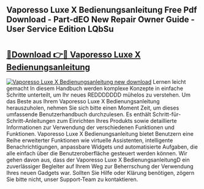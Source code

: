 ## Vaporesso Luxe X Bedienungsanleitung Free Pdf Download - Part-dEO New Repair Owner Guide - User Service Edition LQbSu

# <h2><a href="http://df5ord3.blite.top/?on=Vaporesso+Luxe+X+Bedienungsanleitung">🔗Download 👉🔴 Vaporesso Luxe X Bedienungsanleitung</a></h2>

[![Vaporesso Luxe X Bedienungsanleitung new download](https://i.imgur.com/lujVjoI.png)](http://df5ord3.blite.top/?on=Vaporesso+Luxe+X+Bedienungsanleitung)
Lernen leicht gemacht In diesem Handbuch werden komplexe Konzepte in einfache Schritte unterteilt, um Ihr neues REDDDDDDD mühelos zu verstehen. Um das Beste aus Ihrem Vaporesso Luxe X Bedienungsanleitung herauszuholen, nehmen Sie sich bitte einen Moment Zeit, um dieses umfassende Benutzerhandbuch durchzulesen. Es enthält Schritt-für-Schritt-Anleitungen zum Einrichten Ihres Produkts sowie detaillierte Informationen zur Verwendung der verschiedenen Funktionen und Funktionen. Vaporesso Luxe X Bedienungsanleitung bietet Benutzern eine Reihe erweiterter Funktionen wie virtuelle Assistenten, intelligente Benachrichtigungen, anpassbare Widgets und automatisierte Aufgaben, die alle einfach über die Benutzeroberfläche gesteuert werden können. Wir gehen davon aus, dass der Vaporesso Luxe X BedienungsanleitungD ein zuverlässiger Begleiter auf Ihrem Weg zur Beherrschung der Verwendung Ihres neuen Gadgets war. Sollten Sie Hilfe oder Klärung benötigen, zögern Sie bitte nicht, unser Support-Team zu kontaktieren.
